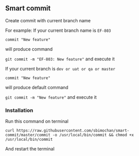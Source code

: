 ## Smart commit
Create commit with current branch name

For example:
If your current branch name is ```EF-803```

```commit "New feature"```

will produce command

 ```git commit -m "EF-803: New feature"``` and execute it

If your current branch is ```dev or uat or qa or master```

```commit "New feature"```

will produce default command

 ```git commit -m "New feature"``` and execute it

### Installation
Run this command on terminal

```curl https://raw.githubusercontent.com/sbimochan/smart-commit/master/commit -o /usr/local/bin/commit && chmod +x /usr/local/bin/commit```

And restart the terminal
